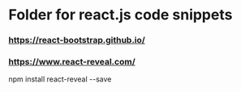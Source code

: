 # Folder for react.js code snippets

### https://react-bootstrap.github.io/
### https://www.react-reveal.com/
 npm install react-reveal --save
